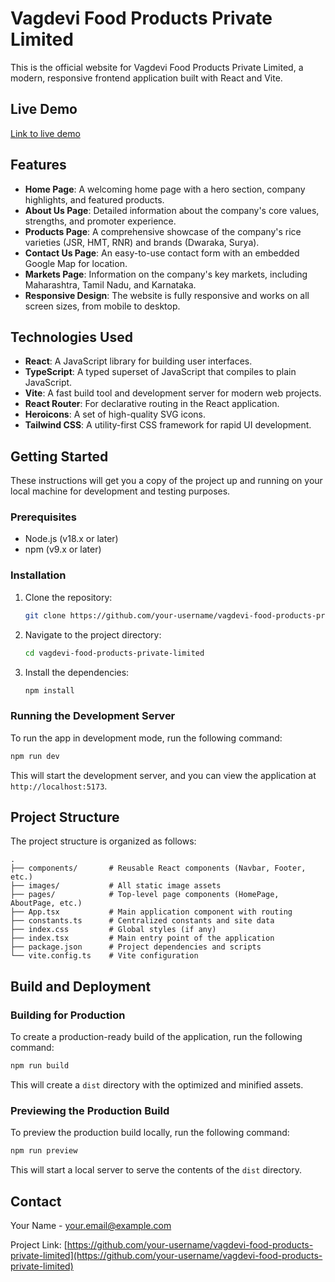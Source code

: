 # Vagdevi Food Products Private Limited

This is the official website for Vagdevi Food Products Private Limited, a modern, responsive frontend application built with React and Vite.

## Live Demo

[Link to live demo](https://your-live-demo-url.com)

## Features

*   **Home Page**: A welcoming home page with a hero section, company highlights, and featured products.
*   **About Us Page**: Detailed information about the company's core values, strengths, and promoter experience.
*   **Products Page**: A comprehensive showcase of the company's rice varieties (JSR, HMT, RNR) and brands (Dwaraka, Surya).
*   **Contact Us Page**: An easy-to-use contact form with an embedded Google Map for location.
*   **Markets Page**: Information on the company's key markets, including Maharashtra, Tamil Nadu, and Karnataka.
*   **Responsive Design**: The website is fully responsive and works on all screen sizes, from mobile to desktop.

## Technologies Used

*   **React**: A JavaScript library for building user interfaces.
*   **TypeScript**: A typed superset of JavaScript that compiles to plain JavaScript.
*   **Vite**: A fast build tool and development server for modern web projects.
*   **React Router**: For declarative routing in the React application.
*   **Heroicons**: A set of high-quality SVG icons.
*   **Tailwind CSS**: A utility-first CSS framework for rapid UI development.

## Getting Started

These instructions will get you a copy of the project up and running on your local machine for development and testing purposes.

### Prerequisites

*   Node.js (v18.x or later)
*   npm (v9.x or later)

### Installation

1.  Clone the repository:
    ```sh
    git clone https://github.com/your-username/vagdevi-food-products-private-limited.git
    ```
2.  Navigate to the project directory:
    ```sh
    cd vagdevi-food-products-private-limited
    ```
3.  Install the dependencies:
    ```sh
    npm install
    ```

### Running the Development Server

To run the app in development mode, run the following command:

```sh
npm run dev
```

This will start the development server, and you can view the application at `http://localhost:5173`.

## Project Structure

The project structure is organized as follows:

```
.
├── components/       # Reusable React components (Navbar, Footer, etc.)
├── images/           # All static image assets
├── pages/            # Top-level page components (HomePage, AboutPage, etc.)
├── App.tsx           # Main application component with routing
├── constants.ts      # Centralized constants and site data
├── index.css         # Global styles (if any)
├── index.tsx         # Main entry point of the application
├── package.json      # Project dependencies and scripts
└── vite.config.ts    # Vite configuration
```

## Build and Deployment

### Building for Production

To create a production-ready build of the application, run the following command:

```sh
npm run build
```

This will create a `dist` directory with the optimized and minified assets.

### Previewing the Production Build

To preview the production build locally, run the following command:

```sh
npm run preview
```

This will start a local server to serve the contents of the `dist` directory.

## Contact

Your Name - your.email@example.com

Project Link: [https://github.com/your-username/vagdevi-food-products-private-limited](https://github.com/your-username/vagdevi-food-products-private-limited)